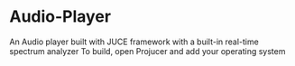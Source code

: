 # Audio-Player
An Audio player built with JUCE framework with a built-in real-time spectrum analyzer
To build, open Projucer and add your operating system
